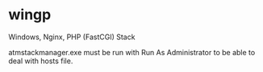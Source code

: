 # wingp
Windows, Nginx, PHP (FastCGI) Stack


atmstackmanager.exe must be run with Run As Administrator to be able to deal with hosts file.